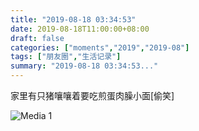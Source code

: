 ```yaml
---
title: "2019-08-18 03:34:53"
date: 2019-08-18T11:00:00+08:00
draft: false
categories: ["moments","2019","2019-08"]
tags: ["朋友圈","生活记录"]
summary: "2019-08-18 03:34:53..."
---
```


家里有只猪嚷嚷着要吃煎蛋肉臊小面[偷笑]

![Media 1](/Moments/photos/2019-08-18/201908180334530.jpg)

